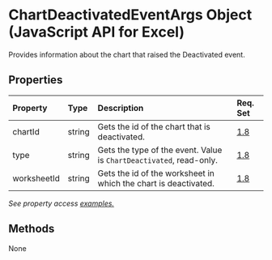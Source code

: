 # ChartDeactivatedEventArgs Object (JavaScript API for Excel)

Provides information about the chart that raised the Deactivated event.

## Properties

| Property	   | Type	|Description| Req. Set|
|:---------------|:--------|:----------|:----|
|chartId|string|Gets the id of the chart that is deactivated.|[1.8](../requirement-sets/excel-api-requirement-sets.md)|
|type|string|Gets the type of the event. Value is `ChartDeactivated`, read-only.|[1.8](../requirement-sets/excel-api-requirement-sets.md)|
|worksheetId|string|Gets the id of the worksheet in which the chart is deactivated.|[1.8](../requirement-sets/excel-api-requirement-sets.md)|

_See property access [examples.](#property-access-examples)_


## Methods
None

